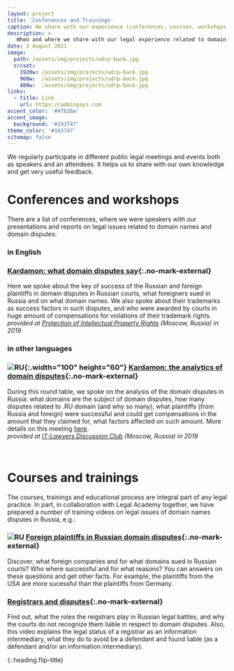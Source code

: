 ```yaml
---
layout: project
title: 'Conferences and Trainings'
caption: We share with our experience (conferences, courses, workshops, trainings, etc.).
description: >
   When and where we share with our legal experience related to domain names and domain disputes as speakers. 
date: 3 August 2021
image: 
  path: /assets/img/projects/udrp-back.jpg
  srcset: 
    1920w: /assets/img/projects/udrp-back.jpg
    960w:  /assets/img/projects/udrp-back.jpg
    480w:  /assets/img/projects/udrp-back.jpg
links:
  - title: Link
    url: https://adminpays.com
accent_color: '#4fb1ba'
accent_image:
  background: '#193747'
theme_color: '#193747'
sitemap: false
---
```


We regularly participate in different public legal meetings and events both as speakers and an attendees. It helps us to share with our own knowledge and get very useful feedback. 

# Conferences and workshops

There are a list of conferences, where we were speakers with our presentations and reports on legal issues related to domain names and domain disputes:

### in English

### [Kardamon: what domain disputes say](https://en.bwforum.ru/conference/intellectual-property2019#rec125640790){:.no-mark-external} 
Here we spoke about the key of success of the Russian and foreign plaintiffs in domain disputes in Russian courts, what foreigners sued in Russia and on what domain names. We also spoke about their trademarks as success factors in such disputes, and who were awarded by courts in huge amount of compensations for violations of their trademark rights. <br/>
_provided at [Protection of Intellectual Property Rights](https://en.bwforum.ru/conference/intellectual-property2019) (Moscow, Russia) in 2019_


### in other languages

### ![RU](https://github.com/madebybowtie/FlagKit/raw/master/Assets/PNG/RU@2x.png?raw=true){:.width="100" height="60"} [Kardamon: the analytics of domain disputes](https://epam.ru/ru/events/view/vstrecha-diskussionnogo-kluba-yuristov-it-otrasli-79578){:.no-mark-external}  
During this round table, we spoke on the analysis of the domain disputes in Russia: what domains are the subject of domain disputes, how many disputes related to .RU domain (and why so many), what plaintiffs (from Russia and foreign) were successful and could get compensations in the amount that they claimed for, what factors affected on such amount. More details on this meeting [here](https://dorotenko.pro/ru/kardamon-report-for-itldc/).<br/>
_provided at [IT-Lawyers Discussion Club](https://epam.ru/ru/events/view/vstrecha-diskussionnogo-kluba-yuristov-it-otrasli-79578) (Moscow, Russia) in 2019_

<br/>


# Courses and trainings

The courses, trainings and educational process are integral part of any legal practice. In part, in collaboration with Legal Academy together, we have prepared a number of training videos on legal issues of domain names disputes in Russia, e.g.:

### ![RU](https://github.com/madebybowtie/FlagKit/raw/master/Assets/PNG/RU.png?raw=true) [Foreign plaintiffs in Russian domain disputes](https://lfacademy.ru/course/2232751){:.no-mark-external}
Discover, what foreign companies and for what domains sued in Russian courts? Who where successful and for what reasons? You can answers on these questions and get other facts. For example, the plaintiffs from the USA are more sucessful than the plaintiffs from Germany.

### [Registrars and disputes](https://lfacademy.ru/course/2658206){:.no-mark-external}
Find out, what the roles the reigstrars play in Russian legal battles, and why the courts do not recognize them liable in respect to domain disputes. Also, this video explains the legal status of a registrar as an information intermediary, what they do to avoid be a defendant and found liable (as a defendant and/or an information intermediary).

{:.heading.flip-title}

